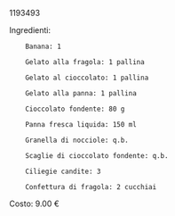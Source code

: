1193493

Ingredienti:

		Banana: 1

		Gelato alla fragola: 1 pallina

		Gelato al cioccolato: 1 pallina

		Gelato alla panna: 1 pallina

		Cioccolato fondente: 80 g

		Panna fresca liquida: 150 ml

		Granella di nocciole: q.b.

		Scaglie di cioccolato fondente: q.b.

		Ciliegie candite: 3

		Confettura di fragola: 2 cucchiai

Costo: 9.00 €
